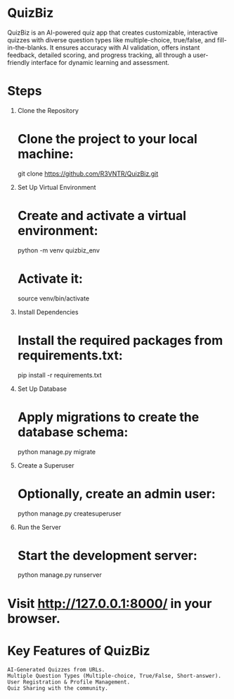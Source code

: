 # QuizBiz
 QuizBiz is an AI-powered quiz app that creates customizable, interactive quizzes with diverse question types like multiple-choice, true/false, and fill-in-the-blanks. It ensures accuracy with AI validation, offers instant feedback, detailed scoring, and progress tracking, all through a user-friendly interface for dynamic learning and assessment.

# Steps
1. Clone the Repository
    # Clone the project to your local machine:
    git clone https://github.com/R3VNTR/QuizBiz.git


2. Set Up Virtual Environment
    # Create and activate a virtual environment:
    python -m venv quizbiz_env
    # Activate it:
    source venv/bin/activate

3. Install Dependencies
    # Install the required packages from requirements.txt:
    pip install -r requirements.txt

4. Set Up Database
    # Apply migrations to create the database schema:
    python manage.py migrate

5. Create a Superuser
    # Optionally, create an admin user:
    python manage.py createsuperuser

6. Run the Server
    # Start the development server:
    python manage.py runserver

# Visit http://127.0.0.1:8000/ in your browser.


# Key Features of QuizBiz
    AI-Generated Quizzes from URLs.
    Multiple Question Types (Multiple-choice, True/False, Short-answer).
    User Registration & Profile Management.
    Quiz Sharing with the community.